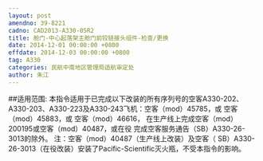 ```yaml
---
layout: post
amendno: 39-8221
cadno: CAD2013-A330-05R2
title: 舱门-中心起落架主舱门前铰链接头组件-检查/更换
date: 2014-12-01 00:00:00 +0800
effdate: 2014-12-03 00:00:00 +0800
tag: A330
categories: 民航中南地区管理局适航审定处
author: 朱江
---
```


##适用范围:
本指令适用于已完成以下改装的所有序列号的空客A330-202、
A330-203、A330-223及A330-243飞机：空客（mod）45785，或 空客（mod）45883，或 空客（mod）46616， 在生产线上完成空客（mod）200195或空客（mod）40487，或在役
完成空客服务通告（SB）A330-26-3013的除外。 注：空客（mod）40487（生产线上改装）及空客（ SB）A330-26-3013（在役改装）安装了Pacific-Scientific灭火瓶，不受本指令的影响。

